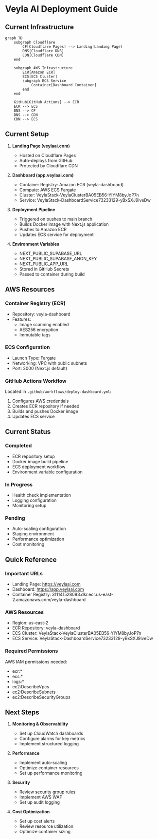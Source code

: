 # Veyla AI Deployment Guide

## Current Infrastructure

```mermaid
graph TD
    subgraph Cloudflare
        CF[Cloudflare Pages] --> Landing[Landing Page]
        DNS[Cloudflare DNS]
        CDN[Cloudflare CDN]
    end

    subgraph AWS Infrastructure
        ECR[Amazon ECR]
        ECS[ECS Cluster]
        subgraph ECS Service
            Container[Dashboard Container]
        end
    end

    GitHub[GitHub Actions] --> ECR
    ECR --> ECS
    DNS --> CF
    DNS --> CDN
    CDN --> ECS
```

## Current Setup

1. **Landing Page (veylaai.com)**
   - Hosted on Cloudflare Pages
   - Auto-deploys from GitHub
   - Protected by Cloudflare CDN

2. **Dashboard (app.veylaai.com)**
   - Container Registry: Amazon ECR (veyla-dashboard)
   - Compute: AWS ECS Fargate
   - Cluster: VeylaStack-VeylaClusterBA05EB56-YlYM8byJoP7n
   - Service: VeylaStack-DashboardService73233129-yBxSXJ9iveDw

3. **Deployment Pipeline**
   - Triggered on pushes to main branch
   - Builds Docker image with Next.js application
   - Pushes to Amazon ECR
   - Updates ECS service for deployment

4. **Environment Variables**
   - NEXT_PUBLIC_SUPABASE_URL
   - NEXT_PUBLIC_SUPABASE_ANON_KEY
   - NEXT_PUBLIC_APP_URL
   - Stored in GitHub Secrets
   - Passed to container during build

## AWS Resources

### Container Registry (ECR)
- Repository: veyla-dashboard
- Features:
  - Image scanning enabled
  - AES256 encryption
  - Immutable tags

### ECS Configuration
- Launch Type: Fargate
- Networking: VPC with public subnets
- Port: 3000 (Next.js default)

### GitHub Actions Workflow
Located in `.github/workflows/deploy-dashboard.yml`:
1. Configures AWS credentials
2. Creates ECR repository if needed
3. Builds and pushes Docker image
4. Updates ECS service

## Current Status

### Completed
- ECR repository setup
- Docker image build pipeline
- ECS deployment workflow
- Environment variable configuration

### In Progress
- Health check implementation
- Logging configuration
- Monitoring setup

### Pending
- Auto-scaling configuration
- Staging environment
- Performance optimization
- Cost monitoring

## Quick Reference

### Important URLs
- Landing Page: https://veylaai.com
- Dashboard: https://app.veylaai.com
- Container Registry: 311141528083.dkr.ecr.us-east-2.amazonaws.com/veyla-dashboard

### AWS Resources
- Region: us-east-2
- ECR Repository: veyla-dashboard
- ECS Cluster: VeylaStack-VeylaClusterBA05EB56-YlYM8byJoP7n
- ECS Service: VeylaStack-DashboardService73233129-yBxSXJ9iveDw

### Required Permissions
AWS IAM permissions needed:
- ecr:*
- ecs:*
- logs:*
- ec2:DescribeVpcs
- ec2:DescribeSubnets
- ec2:DescribeSecurityGroups

## Next Steps

1. **Monitoring & Observability**
   - Set up CloudWatch dashboards
   - Configure alarms for key metrics
   - Implement structured logging

2. **Performance**
   - Implement auto-scaling
   - Optimize container resources
   - Set up performance monitoring

3. **Security**
   - Review security group rules
   - Implement AWS WAF
   - Set up audit logging

4. **Cost Optimization**
   - Set up cost alerts
   - Review resource utilization
   - Optimize container sizing
